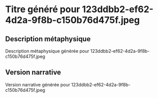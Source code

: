 # Titre généré pour 123ddbb2-ef62-4d2a-9f8b-c150b76d475f.jpeg

## Description métaphysique
Description métaphysique générée pour 123ddbb2-ef62-4d2a-9f8b-c150b76d475f.jpeg

## Version narrative
Version narrative générée pour 123ddbb2-ef62-4d2a-9f8b-c150b76d475f.jpeg
